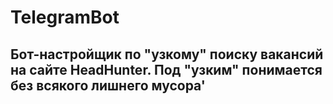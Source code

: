 # TelegramBot 


## Бот-настройщик по "узкому" поиску вакансий на сайте HeadHunter. Под "узким" понимается без всякого лишнего мусора'